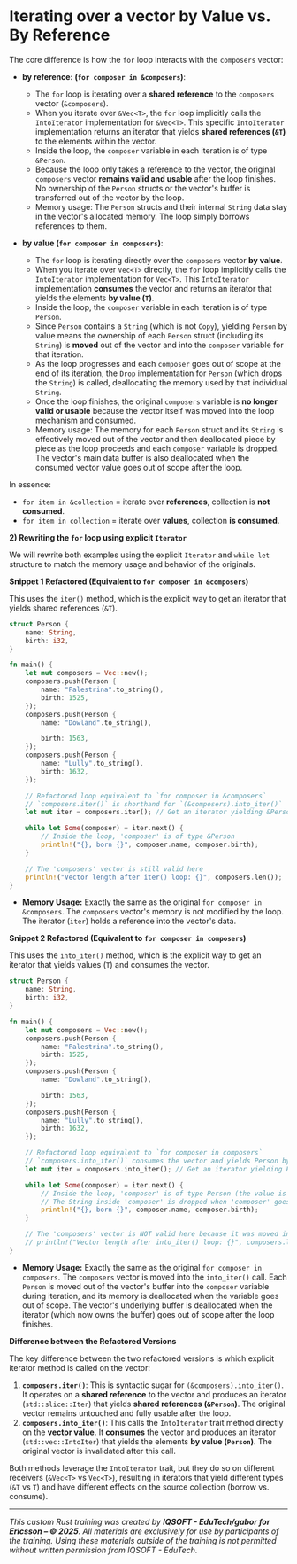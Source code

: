 # Iterating over a vector by Value vs. By Reference

The core difference is how the `for` loop interacts with the `composers` vector:

*   **by reference: (`for composer in &composers`)**:
    *   The `for` loop is iterating over a **shared reference** to the `composers` vector (`&composers`).
    *   When you iterate over `&Vec<T>`, the `for` loop implicitly calls the `IntoIterator` implementation for `&Vec<T>`. This specific `IntoIterator` implementation returns an iterator that yields **shared references (`&T`)** to the elements within the vector.
    *   Inside the loop, the `composer` variable in each iteration is of type `&Person`.
    *   Because the loop only takes a reference to the vector, the original `composers` vector **remains valid and usable** after the loop finishes. No ownership of the `Person` structs or the vector's buffer is transferred out of the vector by the loop.
    *   Memory usage: The `Person` structs and their internal `String` data stay in the vector's allocated memory. The loop simply borrows references to them.

*   **by value (`for composer in composers`)**:
    *   The `for` loop is iterating directly over the `composers` vector **by value**.
    *   When you iterate over `Vec<T>` directly, the `for` loop implicitly calls the `IntoIterator` implementation for `Vec<T>`. This `IntoIterator` implementation **consumes** the vector and returns an iterator that yields the elements **by value (`T`)**.
    *   Inside the loop, the `composer` variable in each iteration is of type `Person`.
    *   Since `Person` contains a `String` (which is not `Copy`), yielding `Person` by value means the ownership of each `Person` struct (including its `String`) is **moved** out of the vector and into the `composer` variable for that iteration.
    *   As the loop progresses and each `composer` goes out of scope at the end of its iteration, the `Drop` implementation for `Person` (which drops the `String`) is called, deallocating the memory used by that individual `String`.
    *   Once the loop finishes, the original `composers` variable is **no longer valid or usable** because the vector itself was moved into the loop mechanism and consumed.
    *   Memory usage: The memory for each `Person` struct and its `String` is effectively moved out of the vector and then deallocated piece by piece as the loop proceeds and each `composer` variable is dropped. The vector's main data buffer is also deallocated when the consumed vector value goes out of scope after the loop.

In essence:
*   `for item in &collection` = iterate over **references**, collection is **not consumed**.
*   `for item in collection` = iterate over **values**, collection **is consumed**.

**2) Rewriting the `for` loop using explicit `Iterator`**

We will rewrite both examples using the explicit `Iterator` and `while let` structure to match the memory usage and behavior of the originals.

**Snippet 1 Refactored (Equivalent to `for composer in &composers`)**

This uses the `iter()` method, which is the explicit way to get an iterator that yields shared references (`&T`).

```rust
struct Person {
    name: String,
    birth: i32,
}

fn main() {
    let mut composers = Vec::new();
    composers.push(Person {
        name: "Palestrina".to_string(),
        birth: 1525,
    });
    composers.push(Person {
        name: "Dowland".to_string(),

        birth: 1563,
    });
    composers.push(Person {
        name: "Lully".to_string(),
        birth: 1632,
    });

    // Refactored loop equivalent to `for composer in &composers`
    // `composers.iter()` is shorthand for `(&composers).into_iter()`
    let mut iter = composers.iter(); // Get an iterator yielding &Person

    while let Some(composer) = iter.next() {
        // Inside the loop, 'composer' is of type &Person
        println!("{}, born {}", composer.name, composer.birth);
    }

    // The 'composers' vector is still valid here
    println!("Vector length after iter() loop: {}", composers.len());
}
```

*   **Memory Usage:** Exactly the same as the original `for composer in &composers`. The `composers` vector's memory is not modified by the loop. The iterator (`iter`) holds a reference into the vector's data.

**Snippet 2 Refactored (Equivalent to `for composer in composers`)**

This uses the `into_iter()` method, which is the explicit way to get an iterator that yields values (`T`) and consumes the vector.

```rust
struct Person {
    name: String,
    birth: i32,
}

fn main() {
    let mut composers = Vec::new();
    composers.push(Person {
        name: "Palestrina".to_string(),
        birth: 1525,
    });
    composers.push(Person {
        name: "Dowland".to_string(),

        birth: 1563,
    });
    composers.push(Person {
        name: "Lully".to_string(),
        birth: 1632,
    });

    // Refactored loop equivalent to `for composer in composers`
    // `composers.into_iter()` consumes the vector and yields Person by value
    let mut iter = composers.into_iter(); // Get an iterator yielding Person

    while let Some(composer) = iter.next() {
        // Inside the loop, 'composer' is of type Person (the value is moved here)
        // The String inside 'composer' is dropped when 'composer' goes out of scope
        println!("{}, born {}", composer.name, composer.birth);
    }

    // The 'composers' vector is NOT valid here because it was moved into into_iter()
    // println!("Vector length after into_iter() loop: {}", composers.len()); // This line would cause a compile-time error!
}
```

*   **Memory Usage:** Exactly the same as the original `for composer in composers`. The `composers` vector is moved into the `into_iter()` call. Each `Person` is moved out of the vector's buffer into the `composer` variable during iteration, and its memory is deallocated when the variable goes out of scope. The vector's underlying buffer is deallocated when the iterator (which now owns the buffer) goes out of scope after the loop finishes.

**Difference between the Refactored Versions**

The key difference between the two refactored versions is which explicit iterator method is called on the vector:

1.  **`composers.iter()`**: This is syntactic sugar for `(&composers).into_iter()`. It operates on a **shared reference** to the vector and produces an iterator (`std::slice::Iter`) that yields **shared references (`&Person`)**. The original vector remains untouched and fully usable after the loop.
2.  **`composers.into_iter()`**: This calls the `IntoIterator` trait method directly on the **vector value**. It **consumes** the vector and produces an iterator (`std::vec::IntoIter`) that yields the elements **by value (`Person`)**. The original vector is invalidated after this call.

Both methods leverage the `IntoIterator` trait, but they do so on different receivers (`&Vec<T>` vs `Vec<T>`), resulting in iterators that yield different types (`&T` vs `T`) and have different effects on the source collection (borrow vs. consume).

---

*This custom Rust training was created by **IQSOFT - EduTech/gabor for Ericsson – © 2025**. 
All materials are exclusively for use by participants of the training. Using these materials outside of the training is not permitted without written permission from IQSOFT - EduTech.*